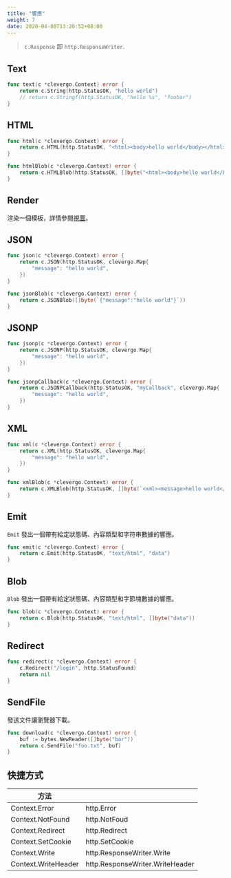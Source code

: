 ```yaml
---
title: "響應"
weight: 7
date: 2020-04-08T13:20:52+08:00
---
```


> `c.Response` 即 `http.ResponseWriter`.

## Text

```go
func text(c *clevergo.Context) error {
    return c.String(http.StatusOK, "hello world")
    // return c.Stringf(http.StatusOK, "hello %s", "foobar")
}
```

## HTML

```go
func html(c *clevergo.Context) error {
    return c.HTML(http.StatusOK, "<html><body>hello world</body></html>")
}

func htmlBlob(c *clevergo.Context) error {
    return c.HTMLBlob(http.StatusOK, []byte("<html><body>hello world</body></html>"))
}
```

## Render

渲染一個模板，詳情參閱[視圖](/zh-hant/docs/views)。

## JSON

```go
func json(c *clevergo.Context) error {
	return c.JSON(http.StatusOK, clevergo.Map{
        "message": "hello world",
    })
}

func jsonBlob(c *clevergo.Context) error {
    return c.JSONBlob([]byte(`{"message":"hello world"}`))
}
```

## JSONP

```go
func jsonp(c *clevergo.Context) error {
	return c.JSONP(http.StatusOK, clevergo.Map{
        "message": "hello world",
    })
}

func jsonpCallback(c *clevergo.Context) error {
	return c.JSONPCallback(http.StatusOK, "myCallback", clevergo.Map{
        "message": "hello world",
    })
}
```

## XML

```go
func xml(c *clevergo.Context) error {
	return c.XML(http.StatusOK, clevergo.Map{
        "message": "hello world",
    })
}

func xmlBlob(c *clevergo.Context) error {
    return c.XMLBlob(http.StatusOK, []byte(`<xml><message>hello world</message></xml>`))
}
```

## Emit

`Emit` 發出一個帶有給定狀態碼、內容類型和字符串數據的響應。

```go
func emit(c *clevergo.Context) error {
    return c.Emit(http.StatusOK, "text/html", "data")
}
```

## Blob

`Blob` 發出一個帶有給定狀態碼、內容類型和字節塊數據的響應。

```go
func blob(c *clevergo.Context) error {
    return c.Blob(http.StatusOK, "text/html", []byte("data"))
}
```

## Redirect

```go
func redirect(c *clevergo.Context) error {
    c.Redirect("/login", http.StatusFound)
    return nil
}
```

## SendFile

發送文件讓瀏覽器下載。

```go
func download(c *clevergo.Context) error {
    buf := bytes.NewReader([]byte("bar"))
    return c.SendFile("foo.txt", buf)
}
```

## 快捷方式

| 方法 | |
|---|---|
| Context.Error | http.Error |
| Context.NotFound | http.NotFoud |
| Context.Redirect | http.Redirect |
| Context.SetCookie | http.SetCookie |
| Context.Write | http.ResponseWriter.Write |
| Context.WriteHeader | http.ResponseWriter.WriteHeader |
